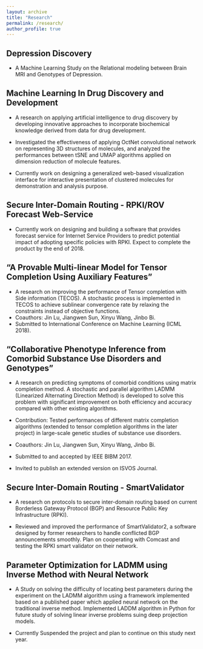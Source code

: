 ```yaml
---
layout: archive
title: "Research"
permalink: /research/
author_profile: true
---
```


## Depression Discovery
* A Machine Learning Study on the Relational modeling between Brain MRI and Genotypes of Depression.

## Machine Learning In Drug Discovery and Development
* A research on applying artificial intelligence to drug discovery by developing innovative approaches to incorporate biochemical knowledge derived from data for drug development.

* Investigated the effectiveness of applying OctNet convolutional network on representing 3D structures of molecules, and analyzed the performances between tSNE and UMAP algorithms applied on dimension reduction of molecule features.  

* Currently work on designing a generalized web-based visualization interface for interactive presentation of clustered molecules for demonstration and analysis purpose.

## Secure Inter-Domain Routing - RPKI/ROV Forecast Web-Service

* Currently work on designing and building a software that provides forecast service for Internet Service Providers to predict potential impact of adopting specific policies with RPKI. Expect to complete the product by the end of 2018.

## “A Provable Multi-linear Model for Tensor Completion Using Auxiliary Features”

* A research on improving the performance of Tensor completion with Side information (TECOS). A stochastic process is implemented in TECOS to achieve sublinear convergence rate by relaxing the constraints instead of objective functions.
* Coauthors: Jin Lu, Jiangwen Sun, Xinyu Wang, Jinbo Bi.
* Submitted to International Conference on Machine Learning (ICML 2018).


## “Collaborative Phenotype Inference from Comorbid Substance Use Disorders and Genotypes”

* A research on predicting symptoms of comorbid conditions using matrix completion method. A stochastic and parallel algorithm LADMM (Linearized  Alternating Direction Method) is developed to solve this problem with  significant improvement on both efficiency and accuracy compared with other existing algorithms.
* Contribution: Tested performances of different matrix completion algorithms (extended to tensor completion algorithms in the later project) in large-scale genetic studies of substance use disorders.
* Coauthors: Jin Lu, Jiangwen Sun, Xinyu Wang, Jinbo Bi.

* Submitted to and accepted by IEEE BIBM 2017.

* Invited to publish an extended version on ISVOS Journal.

## Secure Inter-Domain Routing - SmartValidator

* A research on protocols to secure inter-domain  routing based on current Borderless Gateway Protocol (BGP) and Resource Public Key Infrastructure (RPKI).

* Reviewed and improved the performance of SmartValidator2, a software designed by former researchers to handle conflicted BGP announcements smoothly. 
Plan on cooperating with Comcast and testing the RPKI smart validator on their network.

## Parameter Optimization for LADMM using Inverse Method with Neural Network

* A Study on solving the difficulty of locating best parameters during the experiment on the LADMM algorithm using a framework implemented based on a published paper which applied neural network on the traditional inverse method.
Implemented LADDM algorithm in Python for future study of solving linear inverse problems suing deep projection models.

* Currently Suspended the project and plan to continue on this study next year. 
